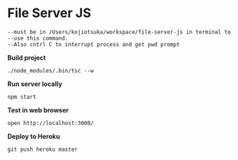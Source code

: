 # File Server JS
```
--must be in /Users/kojiotsuka/workspace/file-server-js in terminal to 
--use this command.
--Also cntrl C to interrupt process and get pwd prompt
```

**Build project**
```
./node_modules/.bin/tsc --w
```

**Run server locally**
```
npm start
```

**Test in web browser**
```
open http://localhost:3000/
````

**Deploy to Heroku**
```
git push heroku master
```